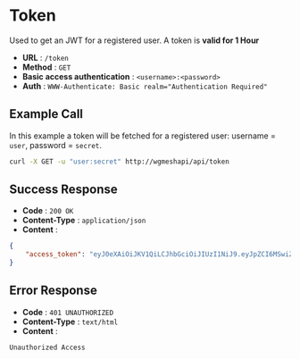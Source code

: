 # Token
Used to get an JWT for a registered user. A token is **valid for 1 Hour**

- **URL** : `/token`
- **Method** : `GET`
- **Basic access authentication** : `<username>:<password>`
- **Auth** : `WWW-Authenticate: Basic realm="Authentication Required"`

## Example Call
In this example a token will be fetched for a registered user: username = `user`, password = `secret`.

```sh
curl -X GET -u "user:secret" http://wgmeshapi/api/token
```

## Success Response
- **Code** : `200 OK`
- **Content-Type** : `application/json`
- **Content** :

```json
{
    "access_token": "eyJ0eXAiOiJKV1QiLCJhbGciOiJIUzI1NiJ9.eyJpZCI6MSwiZXhwIjoxNjE2ODQ2MTk5LjY2OTg4MTZ9.CMUrx135QNlUH0NsKO8rXg724dcQjhHPuPyptBwxP4U"
}
```

## Error Response
- **Code** : `401 UNAUTHORIZED`
- **Content-Type** : `text/html`
- **Content** :

```html
Unauthorized Access
```
